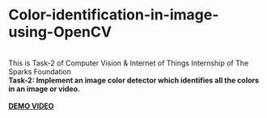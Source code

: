 # Color-identification-in-image-using-OpenCV
<br>
This is Task-2 of Computer Vision &amp; Internet of Things Internship of The Sparks Foundation
<br>
<b>Task-2:<b> Implement an image color detector which identifies all the colors in an image or video.
<br><br>
<a href="https://youtu.be/LPgb5fxNw8g">DEMO VIDEO</a>
